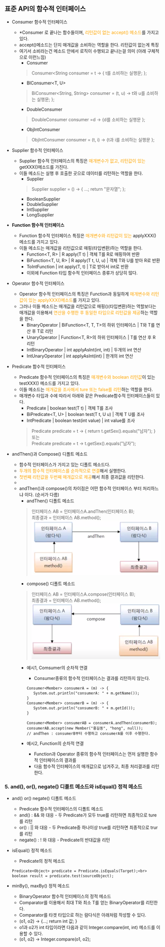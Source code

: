 ## 표준 API의 함수적 인터페이스

- Consumer 함수적 인터페이스
  - *Consumer 로 끝나는 함수들이며, <font color="orange">리턴값이 없는 accept() 메소드</font>를 가지고 있다.
  - accept()메소드는 단지 매개값을 소비하는 역할을 한다. 리턴값이 없는게 특징
  - 여기서 소비라는건 메소드 안에서 로직이 수행되고 끝나는걸 의미 (아래 구체적으로 이런느낌)
    * Consumer<T> 
    >Consumer<String consumer = t -> { t를 소비하는 실행문; };
    * BIConsumer<T, U>
    >BiConsumer<String, String> consumer = (t, u) -> t와 u를 소비하는 실행문; };
    * DoubleConsumer
    >DoubleConsumer consumer =d -> {d를 소비하는 실행문 };
    * ObjIntConsumer
    >ObjIntConsumer<String> consumer = (t, i) -> {t<string>과 i<int>를 소비하는 실행문 };
  
- Supplier 함수적 인터페이스
  - Supplier 함수적 인터페이스의 특징은 <font color="orange">매개변수가 없고, 리턴값이 있는</font> getXXX()메소드를 가진다.
  - 이들 메소드는 실행 후 호출한 곳으로 데이터를 리턴하는 역할을 한다.
    * Supplier<T>
    > Supplier<String> supplier = () -> { ...; return "문자열"; };
    * BooleanSupplier
    * DoubleSupplier
    * IntSupplier
    * LongSupplier

- **Function 함수적 인터페이스**
  - Function 함수적 인터페이스 특징은 <font color="orange">매개변수와 리턴값이 있는</font> applyXXX() 메소드를 가지고 있다.
  - 이들 메소드는 매개값을 리턴값으로 매핑(타입변환)하는 역할을 한다.
    * Function<T, R>   | R apply(T t) | 객체 T를 R로 매핑하여 반환
    * BiFunction<T, U, R> | R apply(T t, U, u) | 객체 T와 U를 받아 R로 반환
    * ToIntFunction<T> | int apply(T, t) | T로 받아서 int로 반환
    * 이외에 Function 타입 함수적 인터페이스 종류가 상당히 많다.

- Operator 함수적 인터페이스
  - Operator 함수적 인터페이스의 특징은 Function과 동일하게 <font color="orange">매개변수와 리턴값이 있는 applyXXX()메소드</font>를 가지고 있다.
  - 그러나 이들 메소드는 매개값을 리턴값으로 매핑()(타입변환)하는 역할보다는 매개값을 이용해서 <font color="orange">연산을 수행한 후 동일한 타입으로 리턴값을 제공</font>하는 역할을 한다.
    * BinaryOperator<T> | BiFunction<T, T, T>의 하위 인터페이스 | T와 T를 연산 후 T로 리턴
    * UnaryOperator<T> | Function<T, R>의 하위 인터페이스 | T를 연산 후 R 리턴
    * IntBinaryOperator | int applyAsInt(int, int) | 두개의 int 연산
    * IntUnaryOperator | int applyAsInt(int) | 한개의 int 연산

- Predicate 함수적 인터페이스
  - Predicate 함수적 인터페이스의 특징은 <font color="orange">매개변수와 boolean 리턴값</font>이 있는 testXXX() 메소드를 가지고 있다.
  - 이들 메소드는 <font color="orange">매개값을 조사해서 ture 또는 false를 리턴</font>하는 역할을 한다.
  - 매개변수 타입과 수에 따라서 아래와 같은 Predicate함수적 인터페이스들이 있다.
    * Predicate<T> | boolean test(T t) | 객체 T를 조사
    * BiPredicate<T, U> | boolean test(T t, U u) | 객체 T U를 조사
    * IntPredicate | boolean test(int value) | int value를 조사
    > Predicate<Student> predicate = t -> { return t.getSex().equals("남자"); }<br>
    또는<br>Predicate<Student> predicate = t -> t.getSex().equals("남자");

- andThen()과 Compose() 디폴트 메소드
  - 함수적 인터페이스가 가지고 있는 디폴트 메소드다.
  - <font color="orange">두개의 함수적 인터페이스를 순차적으로 연결</font>해서 실행한다.
  - <font color="orange">첫번째 리턴값을 두번째 매개값으로 제공</font>해서 최종 결과값을 리턴한다.
  - 
  - andThen()과 compose()의 차이점은 어떤 함수적 인터페이스 부터 처리하느냐 이다. (순서가 다름)
    - andThen() 디폴트 메소드
    > 인터페이스 AB = 인터페이스A.andThen(인터페이스 B);<br>
    최종결과 = 인터페이스 AB.method();
![andthen.png](andthen.png)
    - compose() 디폴트 메소드
    > 인터페이스 AB = 인터페이스A.compose(인터페이스 B);<br>
    최종결과 = 인터페이스 AB.method();
![compose.png](compose.png)
    - 예시1, Comsumer의 순차적 연결
      - Consumer종류의 함수적 인터페이스는 결과를 리턴하지 않는다.
      ``` 
      Consumer<Member> consumerA = (m) -> {
         System.out.println("consumerA: " + m.getName()); 
      }
      Consumer<Member> consumerB = (m) -> {
         System.out.println("consumerB: " + m.getId()); 
      }
      
      Consumer<Member> consumerAB = consumerA.andThen(consumerB);
      consumerAB.accept(new Member("홍길동", "hong", null));
      // andThen : consumerB부터 수행하고 consumerA를 이후 수행한다. 
      ```

    - 예시2, Function의 순차적 연결
      - Function과 Operator 종류의 함수적 인터페이스는 먼저 실행한 함수적 인터페이스의 결과를
      - 다음 함수적 인터페이스의 매개값으로 넘겨주고, 최종 처리결과를 리턴한다.

### 5. and(), or(), negate() 디폴트 메소드와 isEqual() 정적 메소드

- and() or() negate() 디폴트 메소드
  - Predicate 함수적 인터페이스의 디폴트 메소드
  - and() : && 와 대응 - 두 Predicate가 모두 true를 리턴하면 최종적으로 ture를 리턴
  - or() : || 와 대응 - 두 Predicate중 하나이상 true를 리턴하면 최종적으로 trur를 리턴
  - negate() : ! 와 대응 - Predicate의 반대값을 리턴
- isEqual() 정적 메소드
  - Predicate<T>의 정적 메소드
  ```
  Predicate<Object> predicate = Predicate.isEquals(Target);<br>
  boolean result = predicate.test(sourceObject);
  ```
    

- minBy(), maxBy() 정적 메소드
  - BinaryOperator<T> 함수적 인터페이스의 정적 메소드
  - Comparator를 이용해서 최대 T와 최소 T를 얻는 BinaryOperator<T>를 리턴한다.
  - Comparator<T>를 타겟 타입으로 하는 람다식은 아래처럼 작성할 수 있다.
  - (o1, o2) -> {...; return int 값; }
  - o1과 o2가 int 타입이라면 다음과 같이 Integer.compare(int, int) 메소드를 이용할 수 있다.
  - (o1, o2) -> Integer.compare(o1, o2);